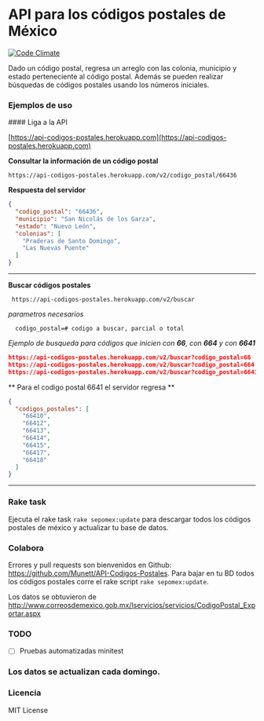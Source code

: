 # API para los códigos postales de México
[![Code Climate](https://codeclimate.com/github/Munett/API-Codigos-Postales/badges/gpa.svg)](https://codeclimate.com/github/Munett/API-Codigos-Postales)

Dado un código postal, regresa un arreglo con las colonia, municipio y estado perteneciente al código postal.
Además se pueden realizar búsquedas de códigos postales usando los números iniciales.

### Ejemplos de uso

#### Liga a la API

[https://api-codigos-postales.herokuapp.com](https://api-codigos-postales.herokuapp.com)


**Consultar la información de un código postal**

```text
https://api-codigos-postales.herokuapp.com/v2/codigo_postal/66436
```

**Respuesta del servidor**
```json
{
  "codigo_postal": "66436",
  "municipio": "San Nicolás de los Garza",
  "estado": "Nuevo León",
  "colonias": [
    "Praderas de Santo Domingo",
    "Las Nuevas Puente"
  ]
}
```

---

**Buscar códigos postales**

```text
 https://api-codigos-postales.herokuapp.com/v2/buscar
```

_parametros necesarios_
```text
  codigo_postal=# codigo a buscar, parcial o total
```
_Ejemplo de busqueda para códigos que inicien con **66**, con **664** y con **6641**_
```json
https://api-codigos-postales.herokuapp.com/v2/buscar?codigo_postal=66
https://api-codigos-postales.herokuapp.com/v2/buscar?codigo_postal=664
https://api-codigos-postales.herokuapp.com/v2/buscar?codigo_postal=6641
```

** Para el codigo postal 6641 el servidor regresa **
```json
{
  "codigos_postales": [
    "66410",
    "66412",
    "66413",
    "66414",
    "66415",
    "66417",
    "66418"
  ]
}
```

___

### Rake task
Ejecuta el rake task `rake sepomex:update` para descargar todos los códigos postales de méxico y actualizar tu base de datos.

### Colabora
Errores y pull requests son bienvenidos en Github: https://github.com/Munett/API-Codigos-Postales.
Para bajar en tu BD todos los códigos postales corre el rake script `rake sepomex:update`.

Los datos se obtuvieron de http://www.correosdemexico.gob.mx/lservicios/servicios/CodigoPostal_Exportar.aspx

### TODO
- [ ] Pruebas automatizadas minitest

### Los datos se actualizan cada domingo.

### Licencia
MIT License
